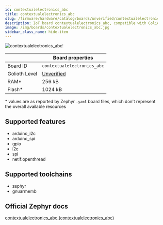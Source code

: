 ```yaml
---
id: contextualelectronics_abc
title: contextualelectronics_abc
slug: /firmware/hardware/catalog/boards/unverified/contextualelectronics_abc
description: IoT board contextualelectronics_abc, compatible with Golioth at unverified level.
image: /img/boards/contextualelectronics_abc.jpg
sidebar_class_name: hide-item
---
```


[//]: # (This is an auto-generated file, do not edit! Changes to it will be lost upon re-generation)

![contextualelectronics_abc!](/img/boards/contextualelectronics_abc.jpg "contextualelectronics_abc")

|                | Board properties     |
| -------------  | -------------------- |
| Board ID       | `contextualelectronics_abc` |
| Golioth Level  | [Unverified](/firmware/hardware#unverified-boards) |
| RAM*           | 256 kB |
| Flash*         | 1024 kB |

\* values are as reported by Zephyr `.yaml` board files, which don't represent the overall available resources



## Supported features

* arduino_i2c
* arduino_spi
* gpio
* i2c
* spi
* netif:openthread

## Supported toolchains

* zephyr
* gnuarmemb

## Official Zephyr docs

[contextualelectronics_abc (contextualelectronics_abc)](https://docs.zephyrproject.org/latest/boards/contextualelectronics/abc/doc/index.html)
